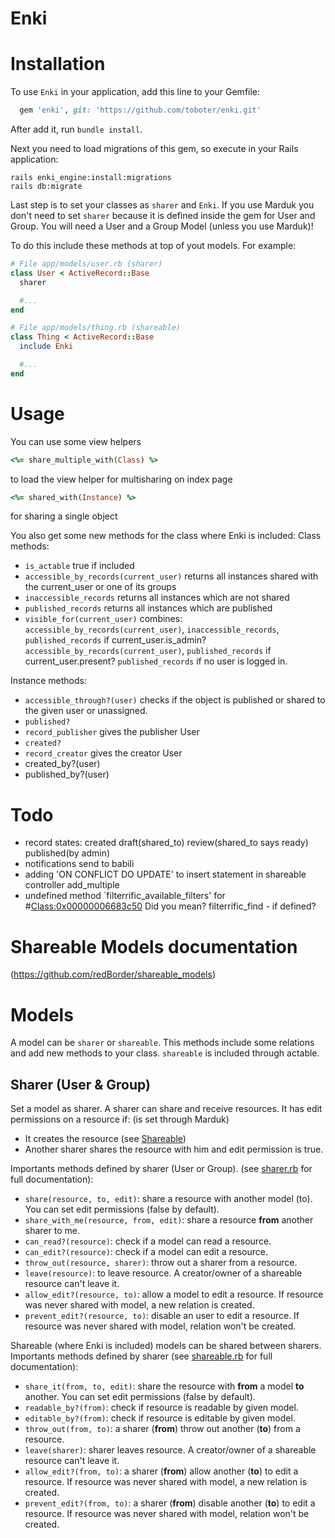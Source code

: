 # Enki

# Installation
To use `Enki` in your application, add this line to your Gemfile:

```ruby
  gem 'enki', git: 'https://github.com/toboter/enki.git'
```

After add it, run `bundle install`.

Next you need to load migrations of this gem, so execute in your Rails application:

```
rails enki_engine:install:migrations
rails db:migrate
```

Last step is to set your classes as `sharer` and `Enki`. If you use Marduk you don't need to set `sharer` because it is defined inside the gem for User and Group. 
You will need a User and a Group Model (unless you use Marduk)!

To do this include these methods at top of yout models. For example:

```ruby
# File app/models/user.rb (sharer)
class User < ActiveRecord::Base
  sharer

  #...
end

# File app/models/thing.rb (shareable)
class Thing < ActiveRecord::Base
  include Enki

  #...
end
```

# Usage

You can use some view helpers 

```ruby
<%= share_multiple_with(Class) %>
```
to load the view helper for multisharing on index page

```ruby
<%= shared_with(Instance) %>
```
for sharing a single object

You also get some new methods for the class where Enki is included:
Class methods:
* `is_actable` true if included
* `accessible_by_records(current_user)` returns all instances shared with the current_user or one of its groups
* `inaccessible_records` returns all instances which are not shared
* `published_records` returns all instances which are published
* `visible_for(current_user)` combines:
    `accessible_by_records(current_user)`, `inaccessible_records`, `published_records` if current_user.is_admin?
    `accessible_by_records(current_user)`, `published_records` if current_user.present?
    `published_records` if no user is logged in.

Instance methods:
* `accessible_through?(user)` checks if the object is published or shared to the given user or unassigned.
* `published?` 
* `record_publisher` gives the publisher User
* `created?`
* `record_creator` gives the creator User
* created_by?(user)
* published_by?(user)

# Todo
* record states: created draft(shared_to) review(shared_to says ready) published(by admin)
* notifications send to babili
* adding 'ON CONFLICT DO UPDATE' to insert statement in shareable controller add_multiple
* undefined method `filterrific_available_filters' for #<Class:0x00000006683c50> Did you mean?  filterrific_find - if defined?



# Shareable Models documentation
(https://github.com/redBorder/shareable_models)

# Models
A model can be `sharer` or `shareable`. This methods include some relations and add new methods to your class. `shareable` is included through actable.

## Sharer (User & Group)
Set a model as sharer. A sharer can share and receive resources. It has edit permissions on a resource if:
(is set through Marduk)

* It creates the resource (see [Shareable](#shareable))
* Another sharer shares the resource with him and edit permission is true.

Importants methods defined by sharer (User or Group).
(see [sharer.rb](https://github.com/redBorder/shareable_models/blob/master/lib/shareable_models/models/sharer.rb) for full documentation):

* `share(resource, to, edit)`: share a resource with another model (to). You can set edit permissions (false by default).
* `share_with_me(resource, from, edit)`: share a resource **from** another sharer to me. 
* `can_read?(resource)`: check if a model can read a resource.
* `can_edit?(resource)`: check if a model can edit a resource.
* `throw_out(resource, sharer)`: throw out a sharer from a resource.
* `leave(resource)`: to leave resource. A creator/owner of a shareable resource can't leave it.
* `allow_edit?(resource, to)`: allow a model to edit a resource. If resource was never shared with model, a new relation is created.
* `prevent_edit?(resource, to)`: disable an user to edit a resource. If resource was never shared with model, relation won't be created.


Shareable (where Enki is included) models can be shared between sharers. 
Importants methods defined by sharer (see [shareable.rb](https://github.com/redBorder/shareable_models/blob/master/lib/shareable_models/models/shareable.rb) for full documentation):

* `share_it(from, to, edit)`: share the resource with **from** a model **to** another. You can set edit permissions (false by default).
* `readable_by?(from)`: check if resource is readable by given model.
* `editable_by?(from)`: check if resource is editable by given model.
* `throw_out(from, to)`: a sharer (**from**) throw out another (**to**) from a resource.
* `leave(sharer)`: sharer leaves resource. A creator/owner of a shareable resource can't leave it.
* `allow_edit?(from, to)`: a sharer (**from**) allow another (**to**) to edit a resource. If resource was never shared with model, a new relation is created.
* `prevent_edit?(from, to)`: a sharer (**from**) disable another (**to**) to edit a resource. If resource was never shared with model, relation won't be created.
